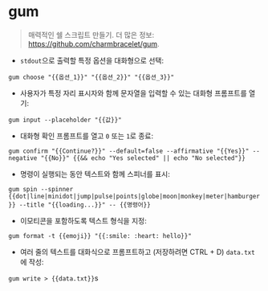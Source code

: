# gum

> 매력적인 쉘 스크립트 만들기.
> 더 많은 정보: <https://github.com/charmbracelet/gum>.

- `stdout`으로 출력할 특정 옵션을 대화형으로 선택:

`gum choose "{{옵션_1}}" "{{옵션_2}}" "{{옵션_3}}"`

- 사용자가 특정 자리 표시자와 함께 문자열을 입력할 수 있는 대화형 프롬프트를 열기:

`gum input --placeholder "{{값}}"`

- 대화형 확인 프롬프트를 열고 `0` 또는 `1`로 종료:

`gum confirm "{{Continue?}}" --default=false --affirmative "{{Yes}}" --negative "{{No}}" {{&& echo "Yes selected" || echo "No selected"}}`

- 명령이 실행되는 동안 텍스트와 함께 스피너를 표시:

`gum spin --spinner {{dot|line|minidot|jump|pulse|points|globe|moon|monkey|meter|hamburger}} --title "{{loading...}}" -- {{명령어}}`

- 이모티콘을 포함하도록 텍스트 형식을 지정:

`gum format -t {{emoji}} "{{:smile: :heart: hello}}"`

- 여러 줄의 텍스트를 대화식으로 프롬프트하고 (저장하려면 CTRL + D) `data.txt`에 작성:

`gum write > {{data.txt}}`s
